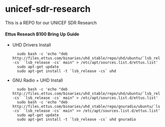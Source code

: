 unicef-sdr-research
===================

This is a REPO for our UNICEF SDR Research 




#### Ettus Reseach B100 Bring Up Guide

- UHD Drivers Install

        sudo bash -c 'echo "deb http://files.ettus.com/binaries/uhd_stable/repo/uhd/ubuntu/`lsb_release -cs` `lsb_release -cs` main" > /etc/apt/sources.list.d/ettus.list'
        sudo apt-get update
        sudo apt-get install -t `lsb_release -cs` uhd


- GNU Radio + UHD Install

        sudo bash -c 'echo "deb http://files.ettus.com/binaries/uhd_stable/repo/uhd/ubuntu/`lsb_release -cs` `lsb_release -cs` main" > /etc/apt/sources.list.d/ettus.list'
        sudo bash -c 'echo "deb http://files.ettus.com/binaries/uhd_stable/repo/gnuradio/ubuntu/`lsb_release -cs` `lsb_release -cs` main" >> /etc/apt/sources.list.d/ettus.list'
        sudo apt-get update
        sudo apt-get install -t `lsb_release -cs` uhd gnuradio
